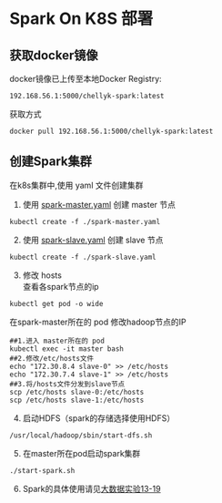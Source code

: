 # Spark On K8S 部署

## 获取docker镜像
docker镜像已上传至本地Docker Registry:
```
192.168.56.1:5000/chellyk-spark:latest  
```
获取方式
```
docker pull 192.168.56.1:5000/chellyk-spark:latest  
```

## 创建Spark集群  
在k8s集群中,使用 yaml 文件创建集群
1. 使用 [spark-master.yaml](./spark-master.yaml) 创建 master 节点
```
kubectl create -f ./spark-master.yaml
```
2. 使用 [spark-slave.yaml](./spark-slave.yaml) 创建 slave 节点
```
kubectl create -f ./spark-slave.yaml  
```

3. 修改 hosts  
查看各spark节点的ip
```
kubectl get pod -o wide
```
在spark-master所在的 pod 修改hadoop节点的IP
```
##1.进入 master所在的 pod
kubectl exec -it master bash
##2.修改/etc/hosts文件  
echo "172.30.8.4 slave-0" >> /etc/hosts
echo "172.30.7.4 slave-1" >> /etc/hosts
##3.将/hosts文件分发到slave节点
scp /etc/hosts slave-0:/etc/hosts
scp /etc/hosts slave-1:/etc/hosts
```

4. 启动HDFS（spark的存储选择使用HDFS）  
```
/usr/local/hadoop/sbin/start-dfs.sh
```  

5. 在master所在pod启动spark集群  
```
./start-spark.sh
```  
6. Spark的具体使用请见[大数据实验13-19](../experiments)

